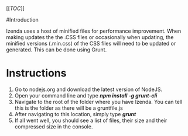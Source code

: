 [[_TOC_]]

#Introduction

Izenda uses a host of minified files for performance improvement. When making updates the the .CSS files or occasionally when updating, the minified versions (.min.css) of the CSS files will need to be updated or generated. This can be done using Grunt.

# Instructions

1. Go to nodejs.org and download the latest version of NodeJS.
2. Open your command line and type **_npm install -g grunt-cli_**
3. Navigate to the root of the folder where you have Izenda. You can tell this is the folder as there will be a gruntfile.js
4. After navigating to this location, simply type **_grunt_** 
5. If all went well, you should see a list of files, their size and their
compressed size in the console.